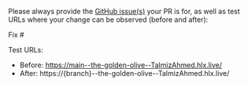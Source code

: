 Please always provide the [GitHub issue(s)](../issues) your PR is for, as well as test URLs where your change can be observed (before and after):

Fix #<gh-issue-id>

Test URLs:
- Before: https://main--the-golden-olive--TalmizAhmed.hlx.live/
- After: https://{branch}--the-golden-olive--TalmizAhmed.hlx.live/
